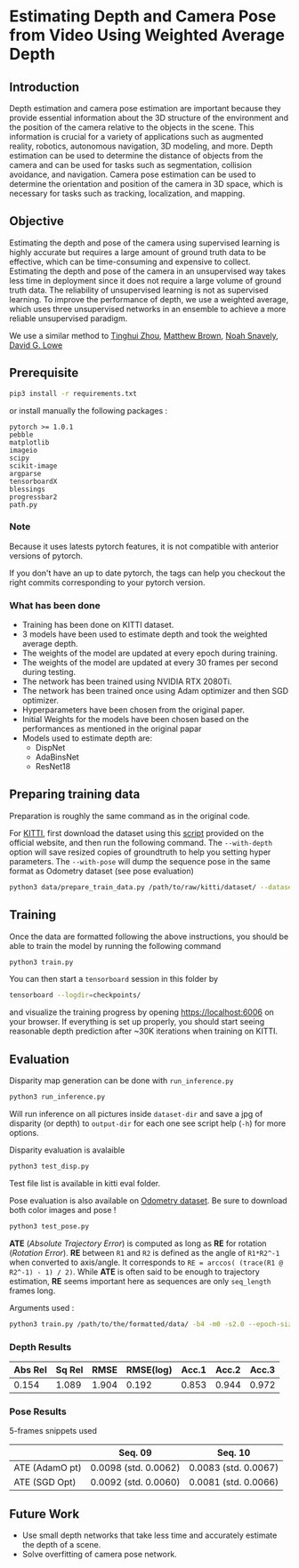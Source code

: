 # Estimating Depth and Camera Pose from Video Using Weighted Average Depth

## Introduction

Depth estimation and camera pose estimation are important because they provide essential information about the 3D structure of the environment and the position
of the camera relative to the objects in the scene. This information is crucial for a variety of applications such as augmented reality,
robotics, autonomous navigation, 3D modeling, and more. Depth estimation can be used to determine the distance of objects
from the camera and can be used for tasks such as segmentation, collision avoidance, and navigation. Camera pose estimation can
be used to determine the orientation and position of the camera in 3D space, which is necessary for tasks such as tracking,
localization, and mapping.

## Objective
Estimating the depth and pose of the camera using supervised learning is highly accurate but requires a large amount of ground truth data to be effective, which can
be time-consuming and expensive to collect. Estimating the depth and pose of the camera in an unsupervised way takes less time in deployment since it does not require
a large volume of ground truth data. The reliability of unsupervised learning is not as supervised learning. To improve the performance of depth, we use a weighted
average, which uses three unsupervised networks in an ensemble to achieve a more reliable unsupervised paradigm.

We use a similar method to [Tinghui Zhou](https://people.eecs.berkeley.edu/~tinghuiz/), [Matthew Brown](http://matthewalunbrown.com/research/research.html), [Noah Snavely](http://www.cs.cornell.edu/~snavely/), [David G. Lowe](http://www.cs.ubc.ca/~lowe/home.html)

## Prerequisite

```bash
pip3 install -r requirements.txt
```

or install manually the following packages :

```
pytorch >= 1.0.1
pebble
matplotlib
imageio
scipy
scikit-image
argparse
tensorboardX
blessings
progressbar2
path.py
```

### Note
Because it uses latests pytorch features, it is not compatible with anterior versions of pytorch.

If you don't have an up to date pytorch, the tags can help you checkout the right commits corresponding to your pytorch version.

### What has been done

* Training has been done on KITTI dataset.
* 3 models have been used to estimate depth and took the weighted average depth.
* The weights of the model are updated at every epoch during training.
* The weights of the model are updated at every 30 frames per second during testing.
* The network has been trained using NVIDIA RTX 2080Ti.
* The network has been trained once using Adam optimizer and then SGD optimizer.
* Hyperparameters have been chosen from the original paper.
* Initial Weights for the models have been chosen based on the performances as mentioned in the original papar
* Models used to estimate depth are:
    * DispNet
    * AdaBinsNet
    * ResNet18

## Preparing training data
Preparation is roughly the same command as in the original code.

For [KITTI](http://www.cvlibs.net/datasets/kitti/raw_data.php), first download the dataset using this [script](http://www.cvlibs.net/download.php?file=raw_data_downloader.zip) provided on the official website, and then run the following command. The `--with-depth` option will save resized copies of groundtruth to help you setting hyper parameters. The `--with-pose` will dump the sequence pose in the same format as Odometry dataset (see pose evaluation)
```bash
python3 data/prepare_train_data.py /path/to/raw/kitti/dataset/ --dataset-format 'kitti_raw' --dump-root /path/to/resulting/formatted/data/ --width 416 --height 128 --num-threads 4 [--static-frames /path/to/static_frames.txt] [--with-depth] [--with-pose]
```

## Training
Once the data are formatted following the above instructions, you should be able to train the model by running the following command
```bash
python3 train.py
```
You can then start a `tensorboard` session in this folder by
```bash
tensorboard --logdir=checkpoints/
```
and visualize the training progress by opening [https://localhost:6006](https://localhost:6006) on your browser. If everything is set up properly, you should start seeing reasonable depth prediction after ~30K iterations when training on KITTI.

## Evaluation

Disparity map generation can be done with `run_inference.py`
```bash
python3 run_inference.py
```
Will run inference on all pictures inside `dataset-dir` and save a jpg of disparity (or depth) to `output-dir` for each one see script help (`-h`) for more options.

Disparity evaluation is avalaible
```bash
python3 test_disp.py
```

Test file list is available in kitti eval folder.

Pose evaluation is also available on [Odometry dataset](http://www.cvlibs.net/datasets/kitti/eval_odometry.php). Be sure to download both color images and pose !

```bash
python3 test_pose.py
```

**ATE** (*Absolute Trajectory Error*) is computed as long as **RE** for rotation (*Rotation Error*). **RE** between `R1` and `R2` is defined as the angle of `R1*R2^-1` when converted to axis/angle. It corresponds to `RE = arccos( (trace(R1 @ R2^-1) - 1) / 2)`.
While **ATE** is often said to be enough to trajectory estimation, **RE** seems important here as sequences are only `seq_length` frames long.

Arguments used :

```bash
python3 train.py /path/to/the/formatted/data/ -b4 -m0 -s2.0 --epoch-size 1000 --sequence-length 5 --log-output --with-gt
```

### Depth Results

| Abs Rel | Sq Rel | RMSE  | RMSE(log) | Acc.1 | Acc.2 | Acc.3 |
|---------|--------|-------|-----------|-------|-------|-------|
| 0.154   | 1.089  | 1.904 | 0.192     | 0.853 | 0.944 | 0.972 | 

### Pose Results

5-frames snippets used

|                | Seq. 09              | Seq. 10              |
|----------------|----------------------|----------------------|
|ATE (AdamO pt)  | 0.0098 (std. 0.0062) | 0.0083 (std. 0.0067) |
|ATE  (SGD Opt)  | 0.0092 (std. 0.0060) | 0.0081 (std. 0.0066) | 


## Future Work
* Use small depth networks that take less time and accurately estimate the depth of a scene.
* Solve overfitting of camera pose network.
